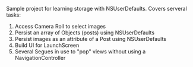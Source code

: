 Sample project for learning storage with NSUserDefaults. Covers serveral tasks:

1. Access Camera Roll to select images
2. Persist an array of Objects (posts) using NSUserDefaults
3. Persist images as an attribute of a Post using NSUserDefaults
4. Build UI for LaunchScreen
5. Several Segues in use to "pop" views without using a NavigationController 
